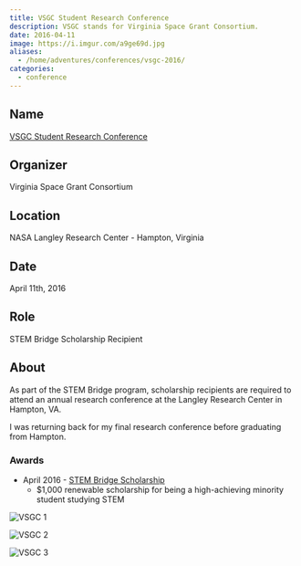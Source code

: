 ```yaml
---
title: VSGC Student Research Conference
description: VSGC stands for Virginia Space Grant Consortium.
date: 2016-04-11
image: https://i.imgur.com/a9ge69d.jpg
aliases:
  - /home/adventures/conferences/vsgc-2016/
categories:
  - conference
---
```


## Name

[VSGC Student Research Conference](https://www.vsgc.odu.edu/src/ "VSGC Student Research Conference")

## Organizer

Virginia Space Grant Consortium

## Location

NASA Langley Research Center - Hampton, Virginia

## Date

April 11th, 2016

## Role

STEM Bridge Scholarship Recipient

## About

As part of the STEM Bridge program, scholarship recipients are required to attend an annual research conference at the Langley Research Center in Hampton, VA.

I was returning back for my final research conference before graduating from Hampton.

### Awards

- April 2016 - [STEM Bridge Scholarship](https://vsgc.odu.edu/awardees/20152016/)
  - $1,000 renewable scholarship for being a high-achieving minority student studying STEM

![VSGC 1](https://lh3.googleusercontent.com/0SDg2iwtwZFUJKGCPPjlAK8hu9diqPpf2ydUG-NHDMx5wuRg7PWNH8MXYI31EzY1INyCxAaYcRZxO1kJeU0EUtfexFnHL5GiAoN6GrGQMzk42aduvS34xOTV_ZYErEWOJi5Fzn7-QrrExY9wAAgQ9zf4IiPc_LwEhOZT7Y-d28FlKaqkSqhJiOegnILvZXcgRz9GHSRpkt4jQCyARNTlNyE462oOAOy1CfFx-AIXlwABxHbQ-9XAZT2U7gfzFbqd4_LOhVQrp_lqYK3vHEO0mxao8ByHxvPmNbjafz9Qlv6I36N668XQaaGhLN1I9qVZcqgzWql9hi25apF_JpU4jFLZz77yliykLnjxXCmUItW2hbtUiaJe8RsNINj9Zaj7xQpX7gz1o_fEy9ciLd34C-4REPZe8AQsyVUqpjYvVmXMG2tzaX70ZxjXJzJPy1bJT1l32CrCGmu1KfV97zAmIR32OMg7aHdsBCtlRvF4OCit8WSLye8MSuetOx69kg5QYaDPH3QlXgSR4Ud5mG-qY7ChtdNGMOK9UC41uXVW0w0bzbRt19M8wSbtV4U8M25V-Bxiq3YbVY3TKCV0IidjBb7BYFXbScjEzoaD-OO4DXefCUm6RPlIcQCv2JJJ3WVb=s220-no)

![VSGC 2](https://lh3.googleusercontent.com/1r5B_YiLiPPaedVNcsOEgyjgzHMoDFkEOq9PwGD_hvQSObyoHTRUV3PToTIugt9S-Iu_8q34VgAyK402DDxCWH8qMiaNNLhCJWywVwrXJl9vi4JV4qDXVNimGadj2sOdVeAmHzVi92mf5u5882SB0Wm5JJ8Zt2CeU2sRkShVRzVJYE5OFLxClqZqNXNyMPcrmNbq8p97piS3TWfV-6k5txSO2JuREqzQ-zYZShBLR_dVoD6DdHo_eocBs3KyuwEA81uZR3GHtR6suWHfK_HhX1MOHpOhV2UWOKVDdxdzVLMkAi7XkupI7KcA-nDj9ytyjgYaZ7NotUbTJs4FMT8WeXI48r2zhHhAC1_6rlnhNQh_ky9BfEH3nEde61tp8P6PG4HaM6dAbOV0GMurbAfp-m6JRmVWboR_b9Xau-aldvjuJNR3Cwp3nBfESYFKuc9RbnP8xH6OPpevMaBguiHj1BLcjl-8D6rvfPHPibr83XD1Mo7tAWyCOGT1UwtOWnWUJZrtmqbvdbg0RtuwrWjUfKPNBeQbHfCKJip5z2OHHQ04aFsJfK7S26eqCY-Dd13iDz00OiI0r-wcanIP49o8cUCMciQTINf8RHks9fYInXbm4RbbHXPWBmz-gJYLAsZN=w1723-h970-no)

![VSGC 3](https://lh3.googleusercontent.com/jGuRyxoDW5DHqSJqim_vEv_uberX6h3jF76vA-Pen0WRQ91IwDDtz_CPJVEAJB1Zxd6q6OWc1CA3YzEM6jM8SFFisdCmlovZmmGm4nff3hd9fUbYxcEWsdNdhb-GHxAmN9WrkaxT48F6Ur5LLOPELueuEVZxMWWkeyVUMtU7j0k-orhNaX582ZMiowTAOS7pBv6n6z6ZEPSjiNQF1YPloqWlCju1ZL8NGWxcs7CGYeR2pcqgebo403h1Tbdxd8wCEM3_IGnpR-58_t20sIBKsxK25uj3w6k471janLo2VJHb9OSmFQ45PEWV-tiIf38bEAtXQjXgYgSskBgACcXMpu2L0OAlo6a9nrjk8p6Xek96dzaC1NtyWtggxktrqLRx3bO8y3ACfa7ozXKRQqyFjIlP1U15XWFgpcNvlDan2DT8bqVEKHSjcK6KNk3vbPd_HoJiZTMj8wLc2TnK971RMkEdpCQiU4JU7WYV4NnsFyZCBT5ubMkQIqo8oAEsOACaYkwlOhBcBEoUt113VsvXAkqG9zRzW73Dsk3edtuvPuahvnWtGDqNQj2ZZ4d5_p4mCRfYp2_pw8zpzjCglstWJgIwRzkvq79_-u-FoI1GxmWhT7VuF7ldu5bfp_EWZcgJ=w546-h969-no)
